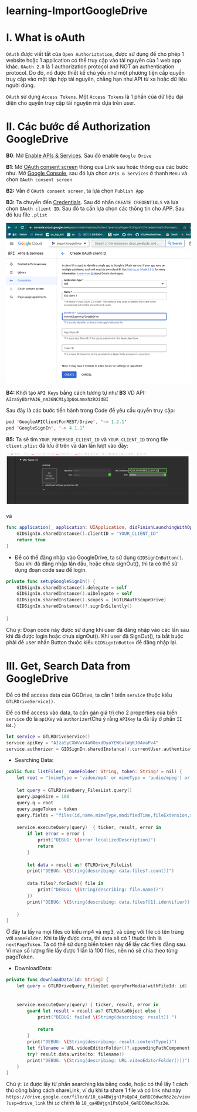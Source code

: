 # learning-ImportGoogleDrive

# I. What is oAuth
`OAuth` được viết tắt của `Open Authoriztation`, được sử dụng để cho phép 1 website hoặc 1 application có thể truy cập vào tài nguyên của 1 web app khác. `OAuth 2.0` là 1 authorization protocol and NOT an authentication protocol. Do đó, nó được thiết kế chủ yếu như một phương tiện cấp quyền truy cập vào một tập hợp tài nguyên, chẳng hạn như API từ xa hoặc dữ liệu người dùng.

`OAuth` sử dụng `Access Tokens`. Một `Access Tokens` là 1 phần của dữ liệu  đại diện cho quyền truy cập tài nguyên mà dựa trên user.

# II. Các bước để Authorization GoogleDrive

**B0**: Mở [Enable APIs & Services](https://console.cloud.google.com/apis/api/drive.googleapis.com/metrics?project=import-395603). Sau đó enable `Google Drive`


**B1**: Mở [OAuth consent screen](https://console.cloud.google.com/apis/credentials/consent?project=symbolic-yen-395310) thông qua Link sau hoặc thông qua các bước như. Mở [Google Console](https://console.cloud.google.com/welcome?project=symbolic-yen-395310), sau đó lựa chon `APIs & Services` ở thanh `Menu` và chọn `OAuth consent screen`

**B2:** Vẫn ở `OAuth consent screen`, ta lựa chọn `Publish App`

**B3:** Ta chuyển đến [Credentials](https://console.cloud.google.com/apis/credentials?project=import-395603). Sau đó nhấn `CREATE CREDENTIALS` và lựa chọn `OAuth client ID`. Sau đó ta cần lựa chọn các thông tin cho APP. Sau đó lưu file `.plist`

![](Images/create_oath.png)

**B4:** Khởi tạo `API Keys` bằng cách tương tự như **B3**
VD API: `AIzaSyBbrMA36_nm36NCMiy3pQoLmmxhzROidBI`

Sau đây là các bước tiến hành trong Code để yêu cầu quyền truy cập:

```swift
pod 'GoogleAPIClientForREST/Drive', '~> 1.2.1'
pod 'GoogleSignIn', '~> 4.1.1'
```

**B5:** Ta sẽ tìm `YOUR_REVERSED_CLIENT_ID` và `YOUR_CLIENT_ID` trong file `client.plist` đã lưu ở trên và dán lần lượt vào đây:

![](Images/reverse.png)

và 

```swift
func application(_ application: UIApplication, didFinishLaunchingWithOptions launchOptions: [UIApplication.LaunchOptionsKey: Any]?) -> Bool {
    GIDSignIn.sharedInstance().clientID = "YOUR_CLIENT_ID"
    return true
}
```

- Để có thể đăng nhập vào GoogleDrive, ta sử dụng `GIDSignInButton()`. Sau khi đã đăng nhập lần đầu, hoặc chưa signOut(), thì ta có thể sử dụng đoạn code sau để login.
```swift
private func setupGoogleSignIn() {
    GIDSignIn.sharedInstance().delegate = self
    GIDSignIn.sharedInstance().uiDelegate = self
    GIDSignIn.sharedInstance().scopes = [kGTLRAuthScopeDrive]
    GIDSignIn.sharedInstance()?.signInSilently()
    
}
```

Chú ý: Đoạn code này được sử dụng khi user đã đăng nhập vào các lần sau khi đã được login hoặc chưa signOut(). Khi user đã SignOut(), ta bắt buộc phải để user nhấn Button thuộc kiểu `GIDSignInButton` để đăng nhập lại.

# III. Get, Search Data from GoogleDrive

Để có thể access data của GGDrive, ta cần 1 biến `service` thuộc kiểu `GTLRDriveService().`

Để có thể access vào data, ta cần gán giá trị cho 2 properties của biến `service` đó là `apiKey` và `authorizer`(Chú ý rằng `APIKey` ta đã lấy ở phần `II B4.`)

```swift
let service = GTLRDriveService()
service.apiKey = "AIzaSyCXWVwY4a0OexdDyaYEWGxlWgKJ0AvaPv4"
service.authorizer = GIDSignIn.sharedInstance().currentUser.authentication.fetcherAuthorizer()
```

- Searching Data:

```swift
public func listFiles(_ nameFolder: String, token: String? = nil) {
    let root = "(mimeType = 'video/mp4' or mimeType = 'audio/mpeg') or (name contains '\(nameFolder)')"
    
    let query = GTLRDriveQuery_FilesList.query()
    query.pageSize = 100
    query.q = root
    query.pageToken = token
    query.fields = "files(id,name,mimeType,modifiedTime,fileExtension,size,iconLink, thumbnailLink, hasThumbnail),nextPageToken"
    
    service.executeQuery(query)  { ticker, result, error in
        if let error = error {
            print("DEBUG: \(error.localizedDescription)")
            return
        }
        
        let data = result as! GTLRDrive_FileList
        print("DEBUG: \(String(describing: data.files?.count))")
        
        data.files?.forEach({ file in
            print("DEBUG: \(String(describing: file.name))")
        })
        print("DEBUG: \(String(describing: data.files?[1].identifier)) and \(String(describing: data.files?[1].name))")
        
    }
}
```

Ở đây ta lấy ra mọi files có kiểu mp4 và mp3, và cũng với file có tên trùng với `nameFolder`. Khi ta lấy được `data`, thì `data` sẽ có 1 thuộc tính là `nextPageToken`. Ta có thể sử dụng biến token này để lấy các files đằng sau. Vì max số lượng file lấy được 1 lần là 100 files, nên nó sẽ chia theo từng pageToken. 

- DownloadData:

```swift
private func downloadData(id: String) {
    let query = GTLRDriveQuery_FilesGet.queryForMedia(withFileId: id)

    
    service.executeQuery(query) { ticker, result, error in
        guard let result = result as? GTLRDataObject else {
            print("DEBUG: failed \(String(describing: result)) ")

            return
        }
        print("DEBUG: \(String(describing: result.contentType))")
        let filename = URL.videoEditorFolder()?.appendingPathComponent("Siuuuu.mp4")
        try? result.data.write(to: filename!)
        print("DEBUG: \(String(describing: URL.videoEditorFolder()))")
    }
}
```

Chú ý: `Id` được lấy từ phần searching kia bằng code, hoặc có thể lấy 1 cách thủ công bằng cách shareLink, ví dụ khi ta share 1 file và có link như này `https://drive.google.com/file/d/18_qa4BWjgn1PsQpD4_GeRDC0dwcR6z2e/view?usp=drive_link` thì `id` chính là `18_qa4BWjgn1PsQpD4_GeRDC0dwcR6z2e`.